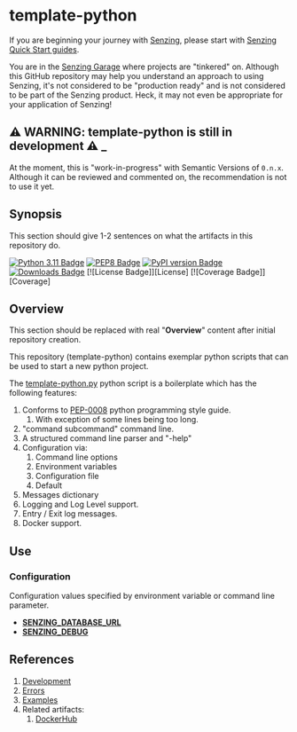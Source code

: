 # template-python

If you are beginning your journey with [Senzing],
please start with [Senzing Quick Start guides].

You are in the [Senzing Garage] where projects are "tinkered" on.
Although this GitHub repository may help you understand an approach to using Senzing,
it's not considered to be "production ready" and is not considered to be part of the Senzing product.
Heck, it may not even be appropriate for your application of Senzing!

## :warning: WARNING: template-python is still in development :warning: _

At the moment, this is "work-in-progress" with Semantic Versions of `0.n.x`.
Although it can be reviewed and commented on,
the recommendation is not to use it yet.

## Synopsis

This section should give 1-2 sentences on what the artifacts in this repository do.

[![Python 3.11 Badge]][Python 3.11]
[![PEP8 Badge]][PEP8]
[![PyPI version Badge]][PyPi version]
[![Downloads Badge]][Downloads]
[![License Badge]][License]
[![Coverage Badge]][Coverage]

## Overview

This section should be replaced with real "**Overview**" content after initial repository creation.

This repository (template-python) contains exemplar python scripts that can be used to start a new python project.

The [template-python.py] python script is a boilerplate which has the following features:

1. Conforms to [PEP-0008] python programming style guide.
    1. With exception of some lines being too long.
1. "command subcommand" command line.
1. A structured command line parser and "-help"
1. Configuration via:
    1. Command line options
    1. Environment variables
    1. Configuration file
    1. Default
1. Messages dictionary
1. Logging and Log Level support.
1. Entry / Exit log messages.
1. Docker support.

## Use

### Configuration

Configuration values specified by environment variable or command line parameter.

- **[SENZING_DATABASE_URL]**
- **[SENZING_DEBUG]**

## References

1. [Development]
1. [Errors]
1. [Examples]
1. Related artifacts:
    1. [DockerHub]

[Development]: docs/development.md
[DockerHub]: https://hub.docker.com/r/senzing/template-python
[Downloads Badge]: https://static.pepy.tech/badge/template-python
[Downloads]: https://pepy.tech/project/template-python
[Errors]: docs/errors.md
[Examples]: docs/examples.md
[PEP-0008]: https://github.com/senzing-garage/knowledge-base/blob/main/WHATIS/pep-0008.md
[PEP8 Badge]: https://img.shields.io/badge/code%20style-pep8-orange.svg
[PEP8]: https://www.python.org/dev/peps/pep-0008/
[PyPI version Badge]: https://badge.fury.io/py/template-python.svg
[PyPi version]: https://badge.fury.io/py/template-python
[Python 3.11 Badge]: https://img.shields.io/badge/python-3.11-blue.svg
[Python 3.11]: https://www.python.org/downloads/release/python-3110/
[Senzing Garage]: https://github.com/senzing-garage
[Senzing Quick Start guides]: https://docs.senzing.com/quickstart/
[SENZING_DATABASE_URL]: https://github.com/senzing-garage/knowledge-base/blob/main/lists/environment-variables.md#senzing_database_url
[SENZING_DEBUG]: https://github.com/senzing-garage/knowledge-base/blob/main/lists/environment-variables.md#senzing_debug
[Senzing]: https://senzing.com/
[template-python.py]: template-python.py
